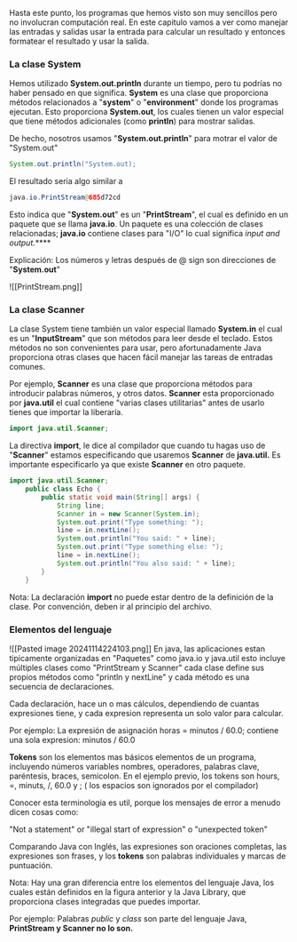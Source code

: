 Hasta este punto, los programas que hemos visto son muy sencillos pero no involucran computación real. En este capitulo vamos a ver como manejar las entradas y salidas usar la entrada para calcular un resultado y entonces formatear el resultado y usar la salida.

### La clase System
Hemos utilizado **System.out.println** durante un tiempo, pero tu podrías no haber pensado en que significa. **System** es una clase que proporciona métodos relacionados a "**system**" o "**environment**" donde los programas ejecutan. Esto proporciona **System.out**, los cuales tienen un valor especial que tiene métodos adicionales (como **println**) para mostrar salidas.

De hecho, nosotros usamos "**System.out.println**" para motrar el valor de "System.out"

```java
System.out.println("System.out);
```

El resultado seria algo similar a
```java
java.io.PrintStream@685d72cd
```

Esto indica que "**System.out**" es un "**PrintStream**", el cual es definido en un paquete que se llama **java.io**.  Un paquete es una colección de clases relacionadas; **java.io** contiene clases para "I/O" lo cual significa *input and output.*****

Explicación: Los números y letras después de @ sign son direcciones de "**System.out**" 

![[PrintStream.png]]

### La clase Scanner
La clase System tiene también un valor especial llamado **System.in** el cual es un "**InputStream**" que son métodos para leer desde el teclado. Estos métodos no son convenientes para usar, pero afortunadamente Java proporciona otras clases que hacen fácil manejar las tareas de entradas comunes.

Por ejemplo, **Scanner** es una clase que proporciona métodos para introducir palabras números, y otros datos. **Scanner** esta proporcionado por **java.util**
el cual contiene "varias clases utilitarias" antes de usarlo tienes que importar la liberaría.

```java
import java.util.Scanner;
```

La directiva **import**, le dice al compilador que cuando tu hagas uso de "**Scanner**" estamos especificando que usaremos **Scanner** de **java.util.** Es importante especificarlo ya que existe **Scanner** en otro paquete.

```java
import java.util.Scanner;
	public class Echo {
		public static void main(String[] args) {
			String line;
			Scanner in = new Scanner(System.in);
			System.out.print("Type something: ");
			line = in.nextLine();
			System.out.println("You said: " + line);
			System.out.print("Type something else: ");
			line = in.nextLine();
			System.out.println("You also said: " + line);
		}
	}
```

Nota: La declaración **import** no puede estar dentro de la definición de la clase. Por convención, deben ir al principio del archivo.

### Elementos del lenguaje
![[Pasted image 20241114224103.png]]
En java, las aplicaciones estan tipicamente organizadas en "Paquetes" como java.io y java.util esto incluye múltiples clases como "PrintStream y Scanner"
cada clase define sus propios métodos como "println y nextLine" y cada método es una secuencia de declaraciones.

Cada declaración, hace un o mas cálculos, dependiendo de cuantas expresiones tiene, y cada expresion representa un solo valor para calcular.

Por ejemplo: La expresión de asignación  horas = minutos / 60.0; contiene una sola expresion: minutos / 60.0

**Tokens** son los elementos mas básicos elementos de un programa, incluyendo números variables nombres, operadores, palabras clave, paréntesis, braces, semicolon. En el ejemplo previo, los tokens son hours, =, minuts, /, 60.0 y ; ( los espacios son ignorados por el compilador)

Conocer esta terminologia es util, porque los mensajes de error a menudo dicen cosas como:

"Not a statement" or "illegal start of expression" o "unexpected token"

Comparando Java con Inglés, las expresiones son oraciones completas, las expresiones son frases, y los **tokens** son palabras individuales y marcas de puntuación. 

Nota: Hay una gran diferencia entre los elementos del lenguaje Java, los cuales están definidos en la figura anterior y la Java Library, que proporciona clases integradas que puedes importar. 

Por ejemplo: Palabras *public* y *class* son parte del lenguaje Java, **PrintStream y Scanner no lo son.**
